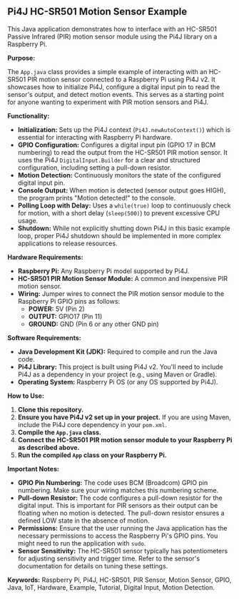 ## Pi4J HC-SR501 Motion Sensor Example

This Java application demonstrates how to interface with an HC-SR501 Passive Infrared (PIR) motion sensor module using the Pi4J library on a Raspberry Pi.

**Purpose:**

The `App.java` class provides a simple example of interacting with an HC-SR501 PIR motion sensor connected to a Raspberry Pi using Pi4J v2. It showcases how to initialize Pi4J, configure a digital input pin to read the sensor's output, and detect motion events.  This serves as a starting point for anyone wanting to experiment with PIR motion sensors and Pi4J.

**Functionality:**

* **Initialization:** Sets up the Pi4J context (`Pi4J.newAutoContext()`) which is essential for interacting with Raspberry Pi hardware.
* **GPIO Configuration:** Configures a digital input pin (GPIO 17 in BCM numbering) to read the output from the HC-SR501 PIR motion sensor. It uses the Pi4J `DigitalInput.Builder` for a clear and structured configuration, including setting a pull-down resistor.
* **Motion Detection:** Continuously monitors the state of the configured digital input pin.
* **Console Output:** When motion is detected (sensor output goes HIGH), the program prints "Motion detected!" to the console.
* **Polling Loop with Delay:** Uses a `while(true)` loop to continuously check for motion, with a short delay (`sleep(500)`) to prevent excessive CPU usage.
* **Shutdown:**  While not explicitly shutting down Pi4J in this basic example loop, proper Pi4J shutdown should be implemented in more complex applications to release resources.

**Hardware Requirements:**

* **Raspberry Pi:** Any Raspberry Pi model supported by Pi4J.
* **HC-SR501 PIR Motion Sensor Module:** A common and inexpensive PIR motion sensor.
* **Wiring:** Jumper wires to connect the PIR motion sensor module to the Raspberry Pi GPIO pins as follows:
    * **POWER:** 5V (Pin 2)
    * **OUTPUT:** GPIO17 (Pin 11)
    * **GROUND:** GND (Pin 6 or any other GND pin)

**Software Requirements:**

* **Java Development Kit (JDK):** Required to compile and run the Java code.
* **Pi4J Library:** This project is built using Pi4J v2. You'll need to include Pi4J as a dependency in your project (e.g., using Maven or Gradle).
* **Operating System:** Raspberry Pi OS (or any OS supported by Pi4J).

**How to Use:**

1. **Clone this repository.**
2. **Ensure you have Pi4J v2 set up in your project.** If you are using Maven, include the Pi4J core dependency in your `pom.xml`.
3. **Compile the `App.java` class.**
4. **Connect the HC-SR501 PIR motion sensor module to your Raspberry Pi as described above.**
5. **Run the compiled `App` class on your Raspberry Pi.**

**Important Notes:**

* **GPIO Pin Numbering:** The code uses BCM (Broadcom) GPIO pin numbering. Make sure your wiring matches this numbering scheme.
* **Pull-down Resistor:** The code configures a pull-down resistor for the digital input. This is important for PIR sensors as their output can be floating when no motion is detected. The pull-down resistor ensures a defined LOW state in the absence of motion.
* **Permissions:** Ensure that the user running the Java application has the necessary permissions to access the Raspberry Pi's GPIO pins. You might need to run the application with `sudo`.
* **Sensor Sensitivity:** The HC-SR501 sensor typically has potentiometers for adjusting sensitivity and trigger time. Refer to the sensor's documentation for details on tuning these settings.

**Keywords:** Raspberry Pi, Pi4J, HC-SR501, PIR Sensor, Motion Sensor, GPIO, Java, IoT, Hardware, Example, Tutorial, Digital Input, Motion Detection.
